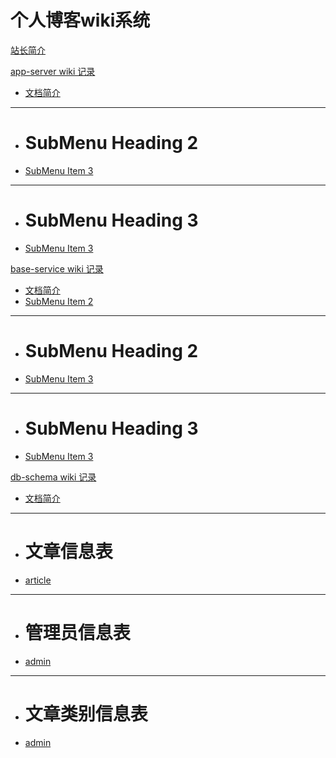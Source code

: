 # 个人博客wiki系统

[站长简介](about.md)

[app-server wiki 记录]()

  * [文档简介](app-server/README.md)
  - - - -
  * # SubMenu Heading 2
  * [SubMenu Item 3](subitem3.md)
  - - - -
  * # SubMenu Heading 3
  * [SubMenu Item 3](subitem3.md)

[base-service wiki 记录]()
    
   * [文档简介](base-service/README.md)
   * [SubMenu Item 2](subitem2.md)
   - - - -
   * # SubMenu Heading 2
   * [SubMenu Item 3](subitem3.md)
   - - - -
   * # SubMenu Heading 3
   * [SubMenu Item 3](subitem3.md)
   
[db-schema wiki 记录]()
    
   * [文档简介](schema/README.md)
   - - - -
   * # 文章信息表
   * [article](schema/article_sql.md)
   - - - -
   * # 管理员信息表
   * [admin](schema/admin_sql.md)
   - - - -
   * # 文章类别信息表
   * [admin](schema/article_kind_sql.md)

